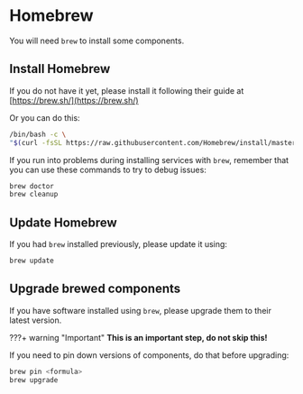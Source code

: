 # Homebrew
You will need `brew` to install some components.

## Install Homebrew
If you do not have it yet, please install it following their guide at [https://brew.sh/](https://brew.sh/)

Or you can do this:

```sh
/bin/bash -c \
"$(curl -fsSL https://raw.githubusercontent.com/Homebrew/install/master/install.sh)"
```

If you run into problems during installing services with `brew`, remember that you can use these commands to try to debug issues:

```sh
brew doctor
brew cleanup
```

## Update Homebrew
If you had `brew` installed previously, please update it using:

```sh
brew update
```

## Upgrade brewed components
If you have software installed using `brew`, please upgrade them to their latest version.

???+ warning "Important"
    **This is an important step, do not skip this!**

If you need to pin down versions of components, do that before upgrading:

```sh
brew pin <formula>
brew upgrade 
```
